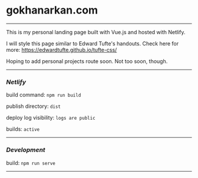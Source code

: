 # gokhanarkan.com
---

This is my personal landing page built with Vue.js and hosted with Netlify.

I will style this page similar to Edward Tufte's handouts. Check here for more: https://edwardtufte.github.io/tufte-css/

Hoping to add personal projects route soon. Not too soon, though.

---

### *Netlify*

build command: ```npm run build```

publish directory: ```dist```

deploy log visibility: ```logs are public```

builds: ```active```

---

### *Development*

build: ```npm run serve```

---